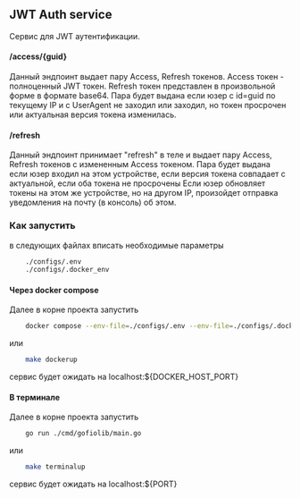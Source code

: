 ## JWT Auth service
Сервис для JWT аутентификации.

#### /access/{guid}
Данный эндпоинт выдает пару Access, Refresh токенов.
Access токен - полноценный JWT токен. Refresh токен представлен в произвольной форме в формате base64.
Пара будет выдана если юзер с id=guid по текущему IP и с UserAgent не заходил или заходил, но токен просрочен
или актуальная версия токена изменилась. 

#### /refresh
Данный эндпоинт принимает "refresh" в теле и выдает пару Access, Refresh токенов с измененным Access токеном.
Пара будет выдана если юзер входил на этом устройстве, если версия токена совпадает с актуальной, если оба токена не просрочены
Если юзер обновляет токены на этом же устройстве, но на другом IP, произойдет отправка уведомления на почту (в консоль) об этом.  

### Как запустить
в следующих файлах вписать необходимые параметры
```bash
    ./configs/.env
    ./configs/.docker_env
```
#### Через docker compose
Далее в корне проекта запустить
```bash
    docker compose --env-file=./configs/.env --env-file=./configs/.docker_env up -d
```
или
```bash
    make dockerup
```
сервис будет ожидать на localhost:${DOCKER_HOST_PORT}
#### В терминале
Далее в корне проекта запустить
```bash
    go run ./cmd/gofiolib/main.go
```
или
```bash
    make terminalup
```
сервис будет ожидать на localhost:${PORT}
